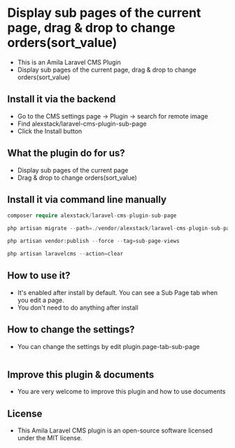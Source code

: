 # Display sub pages of the current page, drag & drop to change orders(sort_value)

-   This is an Amila Laravel CMS Plugin
-   Display sub pages of the current page, drag & drop to change orders(sort_value)

## Install it via the backend

-   Go to the CMS settings page -> Plugin -> search for remote image
-   Find alexstack/laravel-cms-plugin-sub-page
-   Click the Install button

## What the plugin do for us?

-   Display sub pages of the current page
-   Drag & drop to change orders(sort_value)

## Install it via command line manually

```php
composer require alexstack/laravel-cms-plugin-sub-page

php artisan migrate --path=./vendor/alexstack/laravel-cms-plugin-sub-page/src/database/migrations

php artisan vendor:publish --force --tag=sub-page-views

php artisan laravelcms --action=clear

```

## How to use it?

-   It's enabled after install by default. You can see a Sub Page tab when you edit a page.
-   You don't need to do anything after install

## How to change the settings?

-   You can change the settings by edit plugin.page-tab-sub-page

```json

```

## Improve this plugin & documents

-   You are very welcome to improve this plugin and how to use documents

## License

-   This Amila Laravel CMS plugin is an open-source software licensed under the MIT license.
